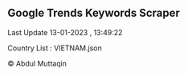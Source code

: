 

## Google Trends Keywords Scraper 
 
Last Update 13-01-2023 , 13:49:22

Country List :
VIETNAM.json



© Abdul Muttaqin 
